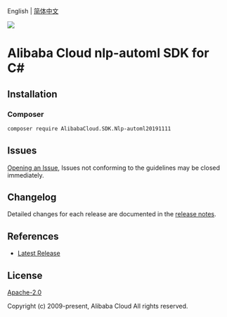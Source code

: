 English | [简体中文](README-CN.md)

![](https://aliyunsdk-pages.alicdn.com/icons/AlibabaCloud.svg)

# Alibaba Cloud nlp-automl SDK for C#

## Installation

### Composer

```bash
composer require AlibabaCloud.SDK.Nlp-automl20191111
```

## Issues

[Opening an Issue](https://github.com/aliyun/alibabacloud-csharp-sdk/issues/new), Issues not conforming to the guidelines may be closed immediately.

## Changelog

Detailed changes for each release are documented in the [release notes](./ChangeLog.md).

## References

* [Latest Release](https://github.com/aliyun/alibabacloud-csharp-sdk/)

## License

[Apache-2.0](http://www.apache.org/licenses/LICENSE-2.0)

Copyright (c) 2009-present, Alibaba Cloud All rights reserved.
